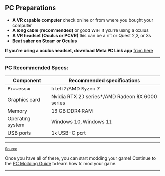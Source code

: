 ## PC Preparations  
 - **A VR capable computer** check online or from where you bought your computer
 - **A long cable (recommended)** or good WiFi if you're using a oculus
 - **A VR headset (Oculus or PCVR)** this can be a rift or Quest 2,3, or 3s
 - **Beat saber on Steam or Oculus**  
 
**If you’re using a oculus headset, download Meta PC Link app**  [ from here](https://www.meta.com/en-gb/help/quest/1517439565442928/)  
 
-----------------------------------
### PC Recommended Specs: 

|Component | Recommended specifications| 
|---------|-----------| 
|Processor | Intel i7/AMD Ryzen 7| 
|Graphics card | Nvidia RTX 20 series*/AMD Radeon RX 6000 series| 
|Memory | 16 GB DDR4 RAM| 
|Operating system | Windows 10, Windows 11| 
|USB ports | 1x USB-C port| 
-------------------------
<small>[Source](https://www.meta.com/en-gb/help/quest/140991407990979/)</small>
 
 
Once you have all of these, you can start modding your game! Continue to the [PC Modding Guide](/pc.md) to learn how to mod your game.  
 
-----------------------------------